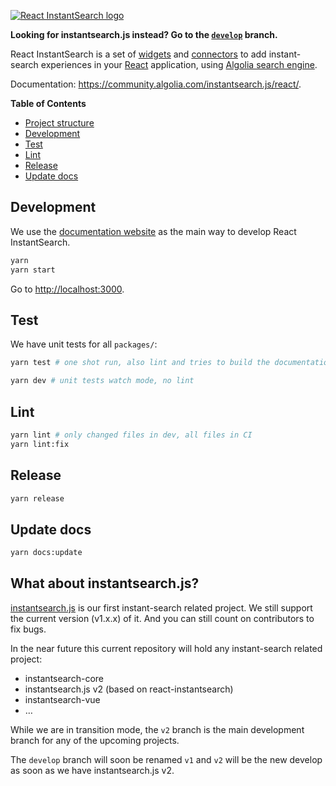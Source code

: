 [![React InstantSearch logo][readme-logo]][website-url]

**Looking for instantsearch.js instead? Go to the [`develop`][instantsearch.js-v1-github-url] branch.**

React InstantSearch is a set of [widgets][widgets-url] and [connectors][connectors-url] to add instant-search
experiences in your [React][react-url] application, using [Algolia search engine][algolia-url].

Documentation: <https://community.algolia.com/instantsearch.js/react/>.

<!-- START doctoc generated TOC please keep comment here to allow auto update -->
<!-- DON'T EDIT THIS SECTION, INSTEAD RE-RUN doctoc TO UPDATE -->
**Table of Contents**

- [Project structure](#project-structure)
- [Development](#development)
- [Test](#test)
- [Lint](#lint)
- [Release](#release)
- [Update docs](#update-docs)

<!-- END doctoc generated TOC please keep comment here to allow auto update -->

## Development

We use the [documentation website][website-url] as the main way to develop React InstantSearch.

```sh
yarn
yarn start
```

Go to <http://localhost:3000>.

## Test

We have unit tests for all `packages/`:

```sh
yarn test # one shot run, also lint and tries to build the documentation
```

```sh
yarn dev # unit tests watch mode, no lint
```

## Lint

```sh
yarn lint # only changed files in dev, all files in CI
yarn lint:fix
```

## Release

```sh
yarn release
```

## Update docs

```sh
yarn docs:update
```

## What about instantsearch.js?

[instantsearch.js][instantsearch.js-v1-github-url] is our first instant-search related project. We still support the current version (v1.x.x) of it. And you can still count on contributors to fix bugs.

In the near future this current repository will hold any instant-search related project:
- instantsearch-core
- instantsearch.js v2 (based on react-instantsearch)
- instantsearch-vue
- …

While we are in transition mode, the `v2` branch is the main development branch for any of the upcoming projects.

The `develop` branch will soon be renamed `v1` and `v2` will be the new develop as soon as we have instantsearch.js v2.

[readme-logo]: ./docgen/readme-logo.png
[website-url]: https://community.algolia.com/instantsearch.js/react/
[algolia-url]: https://www.algolia.com/
[react-url]: https://facebook.github.io/react/
[widgets-url]: https://community.algolia.com/instantsearch.js/react/widgets/
[connectors-url]: https://community.algolia.com/instantsearch.js/react/widgets/connectors/
[instantsearch.js-v1-github-url]: https://github.com/algolia/instantsearch.js/tree/develop
